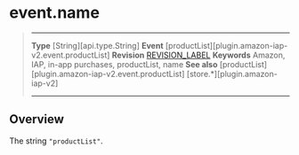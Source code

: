 # event.name

> --------------------- ------------------------------------------------------------------------------------------
> __Type__              [String][api.type.String]
> __Event__             [productList][plugin.amazon-iap-v2.event.productList]
> __Revision__          [REVISION_LABEL](REVISION_URL)
> __Keywords__          Amazon, IAP, in-app purchases, productList, name
> __See also__			[productList][plugin.amazon-iap-v2.event.productList]
>						[store.*][plugin.amazon-iap-v2]
> --------------------- ------------------------------------------------------------------------------------------

## Overview

The string `"productList"`.
